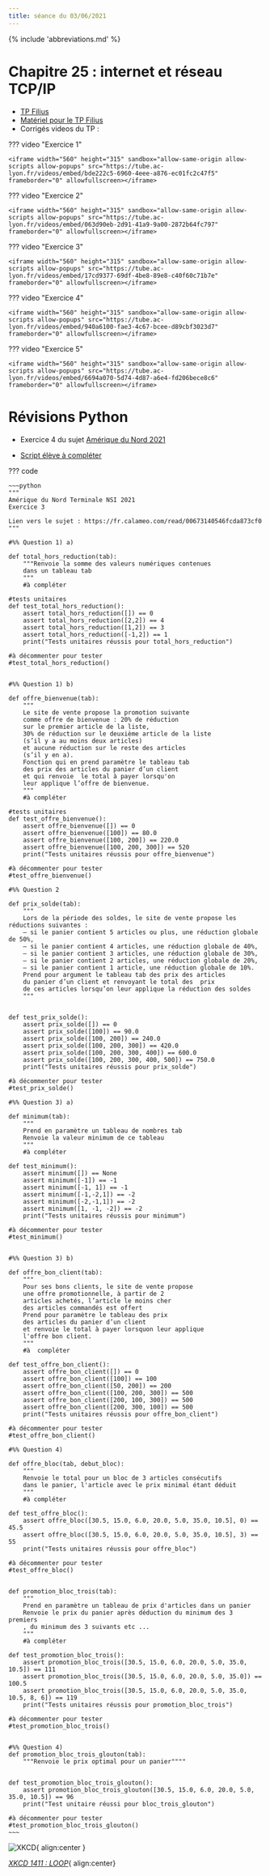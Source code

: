 ```yaml
---
title: séance du 03/06/2021
---
```


{% include 'abbreviations.md' %}


# Chapitre 25 : internet et réseau TCP/IP

* [TP Filius](../chapitre25/tp/TP-Filius-NSI-2020V1.pdf)
* [Matériel pour le TP Filius](../chapitre25/tp/materiel_tp.zip)
* Corrigés videos du TP :

??? video "Exercice 1"

    <iframe width="560" height="315" sandbox="allow-same-origin allow-scripts allow-popups" src="https://tube.ac-lyon.fr/videos/embed/bde222c5-6960-4eee-a876-ec01fc2c47f5" frameborder="0" allowfullscreen></iframe>

??? video "Exercice 2"

    <iframe width="560" height="315" sandbox="allow-same-origin allow-scripts allow-popups" src="https://tube.ac-lyon.fr/videos/embed/063d90eb-2d91-41a9-9a00-2872b64fc797" frameborder="0" allowfullscreen></iframe>

??? video "Exercice 3"

    <iframe width="560" height="315" sandbox="allow-same-origin allow-scripts allow-popups" src="https://tube.ac-lyon.fr/videos/embed/17cd9377-69df-4be8-89e8-c40f60c71b7e" frameborder="0" allowfullscreen></iframe>

??? video "Exercice 4"

    <iframe width="560" height="315" sandbox="allow-same-origin allow-scripts allow-popups" src="https://tube.ac-lyon.fr/videos/embed/940a6100-fae3-4c67-bcee-d89cbf3023d7" frameborder="0" allowfullscreen></iframe>

??? video "Exercice 5"

    <iframe width="560" height="315" sandbox="allow-same-origin allow-scripts allow-popups" src="https://tube.ac-lyon.fr/videos/embed/6694a070-5d74-4d87-a6e4-fd206bece8c6" frameborder="0" allowfullscreen></iframe>


# Révisions Python


* Exercice 4 du sujet [Amérique du Nord 2021](../divers/bac/2021/BACNSI2021AmNo.pdf)

* [Script élève à compléter](../divers/bac/2021/amerique_du_nord_2021_eleve.py)

??? code

    ~~~python
    """
    Amérique du Nord Terminale NSI 2021
    Exercice 3

    Lien vers le sujet : https://fr.calameo.com/read/00673140546fcda873cf0
    """

    #%% Question 1) a)

    def total_hors_reduction(tab):
        """Renvoie la somme des valeurs numériques contenues 
        dans un tableau tab
        """
        #à compléter

    #tests unitaires
    def test_total_hors_reduction():
        assert total_hors_reduction([]) == 0
        assert total_hors_reduction([2,2]) == 4
        assert total_hors_reduction([1,2]) == 3
        assert total_hors_reduction([-1,2]) == 1
        print("Tests unitaires réussis pour total_hors_reduction")

    #à décommenter pour tester 
    #test_total_hors_reduction()


    #%% Question 1) b)

    def offre_bienvenue(tab):
        """
        Le site de vente propose la promotion suivante 
        comme offre de bienvenue : 20% de réduction
        sur le premier article de la liste, 
        30% de réduction sur le deuxième article de la liste 
        (s’il y a au moins deux articles) 
        et aucune réduction sur le reste des articles 
        (s’il y en a).
        Fonction qui en prend paramètre le tableau tab 
        des prix des articles du panier d’un client 
        et qui renvoie  le total à payer lorsqu'on 
        leur applique l’offre de bienvenue.
        """
        #à compléter

    #tests unitaires
    def test_offre_bienvenue():
        assert offre_bienvenue([]) == 0
        assert offre_bienvenue([100]) == 80.0
        assert offre_bienvenue([100, 200]) == 220.0
        assert offre_bienvenue([100, 200, 300]) == 520
        print("Tests unitaires réussis pour offre_bienvenue")

    #à décommenter pour tester
    #test_offre_bienvenue()

    #%% Question 2

    def prix_solde(tab):
        """
        Lors de la période des soldes, le site de vente propose les réductions suivantes :
        — si le panier contient 5 articles ou plus, une réduction globale de 50%,
        — si le panier contient 4 articles, une réduction globale de 40%,
        — si le panier contient 3 articles, une réduction globale de 30%,
        — si le panier contient 2 articles, une réduction globale de 20%,
        — si le panier contient 1 article, une réduction globale de 10%.
        Prend pour argument le tableau tab des prix des articles
        du panier d’un client et renvoyant le total des  prix 
        de ces articles lorsqu’on leur applique la réduction des soldes    
        """
        

    def test_prix_solde():
        assert prix_solde([]) == 0
        assert prix_solde([100]) == 90.0
        assert prix_solde([100, 200]) == 240.0
        assert prix_solde([100, 200, 300]) == 420.0
        assert prix_solde([100, 200, 300, 400]) == 600.0
        assert prix_solde([100, 200, 300, 400, 500]) == 750.0
        print("Tests unitaires réussis pour prix_solde")

    #à décommenter pour tester
    #test_prix_solde()

    #%% Question 3) a)

    def minimum(tab):
        """
        Prend en paramètre un tableau de nombres tab
        Renvoie la valeur minimum de ce tableau    
        """
        #à compléter
        
    def test_minimum():
        assert minimum([]) == None
        assert minimum([-1]) == -1
        assert minimum([-1, 1]) == -1
        assert minimum([-1,-2,1]) == -2
        assert minimum([-2,-1,1]) == -2
        assert minimum([1, -1, -2]) == -2
        print("Tests unitaires réussis pour minimum")

    #à décommenter pour tester
    #test_minimum()


    #%% Question 3) b)

    def offre_bon_client(tab):
        """
        Pour ses bons clients, le site de vente propose
        une offre promotionnelle, à partir de 2
        articles achetés, l’article le moins cher
        des articles commandés est offert
        Prend pour paramètre le tableau des prix
        des articles du panier d’un client
        et renvoie le total à payer lorsquon leur applique 
        l'offre bon client.    
        """
        #à  compléter

    def test_offre_bon_client():
        assert offre_bon_client([]) == 0
        assert offre_bon_client([100]) == 100
        assert offre_bon_client([50, 200]) == 200
        assert offre_bon_client([100, 200, 300]) == 500
        assert offre_bon_client([200, 100, 300]) == 500
        assert offre_bon_client([200, 300, 100]) == 500
        print("Tests unitaires réussis pour offre_bon_client")

    #à décommenter pour tester
    #test_offre_bon_client()

    #%% Question 4)

    def offre_bloc(tab, debut_bloc):
        """
        Renvoie le total pour un bloc de 3 articles consécutifs
        dans le panier, l'article avec le prix minimal étant déduit
        """
        #à compléter

    def test_offre_bloc():
        assert offre_bloc([30.5, 15.0, 6.0, 20.0, 5.0, 35.0, 10.5], 0) == 45.5
        assert offre_bloc([30.5, 15.0, 6.0, 20.0, 5.0, 35.0, 10.5], 3) == 55
        print("Tests unitaires réussis pour offre_bloc")

    #à décommenter pour tester
    #test_offre_bloc()


    def promotion_bloc_trois(tab):
        """
        Prend en paramètre un tableau de prix d'articles dans un panier
        Renvoie le prix du panier après déduction du minimum des 3 premiers
        , du minimum des 3 suivants etc ...
        """
        #à compléter

    def test_promotion_bloc_trois():
        assert promotion_bloc_trois([30.5, 15.0, 6.0, 20.0, 5.0, 35.0, 10.5]) == 111
        assert promotion_bloc_trois([30.5, 15.0, 6.0, 20.0, 5.0, 35.0]) == 100.5
        assert promotion_bloc_trois([30.5, 15.0, 6.0, 20.0, 5.0, 35.0, 10.5, 8, 6]) == 119
        print("Tests unitaires réussis pour promotion_bloc_trois")

    #à décommenter pour tester
    #test_promotion_bloc_trois()


    #%% Question 4) 
    def promotion_bloc_trois_glouton(tab):
        """Renvoie le prix optimal pour un panier""""


    def test_promotion_bloc_trois_glouton():
        assert promotion_bloc_trois_glouton([30.5, 15.0, 6.0, 20.0, 5.0, 35.0, 10.5]) == 96
        print("Test unitaire réussi pour bloc_trois_glouton")
        
    #à décommenter pour tester
    #test_promotion_bloc_trois_glouton()
    ~~~


![XKCD](https://imgs.xkcd.com/comics/loop.png){  align:center }

_[XKCD 1411 : LOOP](https://www.explainxkcd.com/wiki/index.php/1411:_Loop)_{ align:center}



